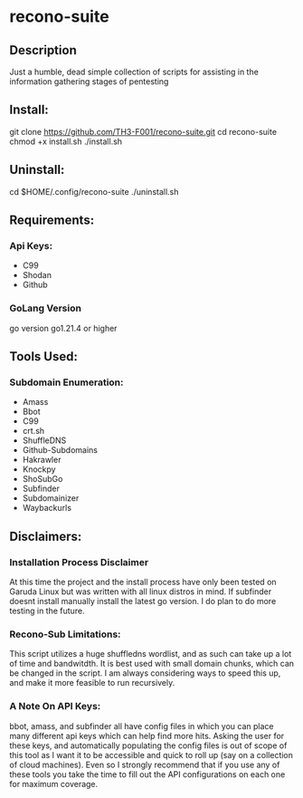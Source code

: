 # recono-suite

## Description
Just a humble, dead simple collection of scripts for assisting in the information gathering stages of pentesting

## Install:
git clone https://github.com/TH3-F001/recono-suite.git
cd recono-suite
chmod +x install.sh
./install.sh

## Uninstall:
cd $HOME/.config/recono-suite
./uninstall.sh

## Requirements:

### Api Keys:
- C99
- Shodan
- Github

### GoLang Version
go version go1.21.4 or higher

## Tools Used:

### Subdomain Enumeration:
- Amass
- Bbot
- C99
- crt.sh
- ShuffleDNS
- Github-Subdomains
- Hakrawler
- Knockpy
- ShoSubGo
- Subfinder
- Subdomainizer
- Waybackurls


## Disclaimers:

### Installation Process Disclaimer
At this time the project and the install process have only been tested on Garuda Linux but was written with all linux distros in mind. If subfinder doesnt install manually install the latest go version.
I do plan to do more testing in the future.

### Recono-Sub Limitations:
This script utilizes a huge shuffledns wordlist, and as such can take up a lot of time and bandwitdth. It is best used with small domain chunks, which can be changed in the script.
I am always considering ways to speed this up, and make it more feasible to run recursively.

### A Note On API Keys:
bbot, amass, and subfinder all have config files in which you can place many different api keys which can help find more hits. 
Asking the user for these keys, and automatically populating the config files is out of scope of this tool as I want it to be accessible and quick to roll up (say on a collection of cloud machines).
Even so I strongly recommend that if you use any of these tools you take the time to fill out the API configurations on each one for maximum coverage. 




